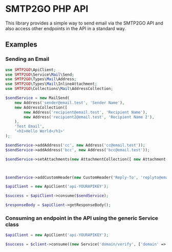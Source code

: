 # SMTP2GO PHP API

This library provides a simple way to send email via the SMTP2GO API and also access other endpoints in the API in a standard way.

## Examples

### Sending an Email
```php
use SMTP2GO\ApiClient;
use SMTP2GO\Service\Mail\Send;
use SMTP2GO\Types\Mail\Address;
use SMTP2GO\Types\Mail\InlineAttachment;
use SMTP2GO\Collections\Mail\AddressCollection;

$sendService = new MailSend(
    new Address('sender@email.test', 'Sender Name'),
    new AddressCollection([
        new Address('recipient@email.test', 'Recipient Name'),
        new Address('recipient2@email.test', 'Recipient Name 2'),
    ),
    'Test Email',
    '<h1>Hello World</h1>'
);

$sendService->addAddress('cc', new Address('cc@email.test'));
$sendService->addAddress('bcc', new Address('bcc@email.test'));

$sendService->setAttachments(new AttachmentCollection([ new Attachment('/path/to/attachment'), new Attachment('/path/to/another_attachment')]);



$sendService->addCustomHeader(new CustomHeader('Reply-To', 'replyto@email.test'));

$apiClient = new ApiClient('api-YOURAPIKEY');

$success = $apiClient->consume($sendService);

$responseBody = $apiClient->getResponseBody();

```

### Consuming an endpoint in the API using the generic Service class
```php
$apiClient = new ApiClient('api-YOURAPIKEY');

$success = $client->consume((new Service('domain/verify', ['domain' => 'mydomain.tld'])));
```